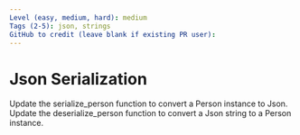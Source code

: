 ```yaml
---
Level (easy, medium, hard): medium
Tags (2-5): json, strings
GitHub to credit (leave blank if existing PR user):
---
```


# Json Serialization

Update the serialize_person function to convert a Person instance to Json.
Update the deserialize_person function to convert a Json string to a Person instance.
